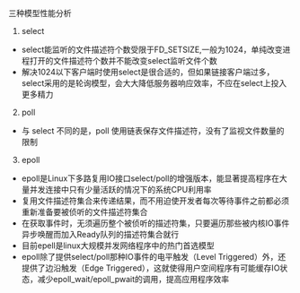 三种模型性能分析
1. select
* select能监听的文件描述符个数受限于FD_SETSIZE,一般为1024，单纯改变进程打开的文件描述符个数并不能改变select监听文件个数
* 解决1024以下客户端时使用select是很合适的，但如果链接客户端过多，select采用的是轮询模型，会大大降低服务器响应效率，不应在select上投入更多精力
2. poll
* 与 select 不同的是，poll 使用链表保存文件描述符，没有了监视文件数量的限制
3. epoll
* epoll是Linux下多路复用IO接口select/poll的增强版本，能显著提高程序在大量并发连接中只有少量活跃的情况下的系统CPU利用率
* 复用文件描述符集合来传递结果，而不用迫使开发者每次等待事件之前都必须重新准备要被侦听的文件描述符集合
* 在获取事件时，无须遍历整个被侦听的描述符集，只要遍历那些被内核IO事件异步唤醒而加入Ready队列的描述符集合就行
* 目前epell是linux大规模并发网络程序中的热门首选模型
* epoll除了提供select/poll那种IO事件的电平触发（Level Triggered）外，还提供了边沿触发（Edge Triggered），这就使得用户空间程序有可能缓存IO状态，减少epoll_wait/epoll_pwait的调用，提高应用程序效率
